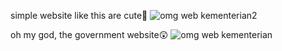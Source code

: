 simple website like this are cute🥺
![omg web kementerian2](https://github.com/mramadhanurh/silentsecretdocuments/assets/58316058/1eee2e7f-3a75-486b-92e3-5507549b0110)

oh my god, the government website😲
![omg web kementerian](https://github.com/mramadhanurh/silentsecretdocuments/assets/58316058/c6bcfc84-174c-4f28-85f5-9687f54b0d83)
